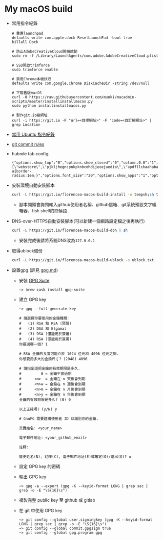 # My macOS build

-   常用指令紀錄

    ```fish
    # 重置launchpad
    defaults write com.apple.dock ResetLaunchPad -bool true
    killall Dock

    # 防止AdobeCreativeCloud開機啟動
    sudo rm -f /Library/LaunchAgents/com.adobe.AdobeCreativeCloud.plist

    # SSD開啟trimforce
    sudo trimforce enable

    # 禁用Chrome本機快取
    defaults write com.google.Chrome DiskCacheDir -string /dev/null

    # 下載舊版macOS
    curl -O https://raw.githubusercontent.com/munki/macadmin-scripts/master/installinstallmacos.py
    sudo python installinstallmacos.py

    # 製作git.io縮網址
    curl -i https://git.io -F "url=<目標網址>" -F "code=<自訂縮網址>" | grep Location
    ```

-   [常用 Ubuntu 指令紀錄](ubuntu-1804-cmd.md)

-   [git commit rules](git-commit-rules.md)

-   hubmle tab config

    ```text
    {"options.show_top":"0","options.show_closed":"0","column.0.0":"1","column.1.0":"apps","options.auto_close":"1","open.closed":"true","options.hide_options":"1","options.show_recent":"0","options.shadow_color":"transparent","options.highlight_font_color":"#000","options.show_root":"0","options.show_devices":"0","apps.order":"[\"webstore\",\"pjkljhegncpnkpknbcohdijeoejaedia\",\"apdfllckaahabafndbhieahigkjlhalf\",\"pnhechapfaindjhompbnflcldabbghjo\",\"blpcfgokakmgnkcojhhkbfbldkacnbeo\",\"aohghmighlieiainnegkcijnfilokake\",\"aapocclcgogkmnckokdopfmhonfmgoek\",\"felcaaldnbdncclmgdcncolpebgiejap\"]","options.show_weather":"0","options.highlight_color":"#f1f1f1","options.width":"0.656","options.background_color":"#fafafa","options.font_color":"#333","options.lock":"1","options.css":"#main a{border-radius:1em;}","options.font_size":"20","options.show_apps":"1","options.show_2":"0"}
    ```

-   安裝環境自動安裝腳本

    ```bash
    curl -L https://git.io/florencea-macos-build-install -o tempsh;sh tempsh
    ```

    -   腳本開頭會詢問輸入github使用者名稱、github信箱、git系統預設文字編輯器、fish shell的問候語

-   DNS-over-HTTPS自動安裝腳本(可以新建一個網路設定檔之後再執行)

    ```bash
    curl -L https://git.io/florencea-macos-build-doh | sh
    ```

    -   安裝完成後請將系統DNS改為`127.0.0.1`

-   取得ublock備份

    ```bash
    curl -L https://git.io/florencea-macos-build-ublock -o ublock.txt
    ```

-   設置gpg (詳見 [gpg.md](gpg.md))

    -   安裝 [GPG Suite](https://gpgtools.org/)

        ```fish
        ~> brew cask install gpg-suite
        ```

    -   建立 GPG key

        ```fish
        ~> gpg --full-generate-key

        # 請選擇你要使用的金鑰種類:
        #   (1) RSA 和 RSA (預設)
        #   (2) DSA 和 Elgamal
        #   (3) DSA (僅能用於簽署)
        #   (4) RSA (僅能用於簽署)
        你要選哪一個? 1

        # RSA 金鑰的長度可能介於 1024 位元和 4096 位元之間.
        你想要用多大的金鑰尺寸? (2048) 4096

        # 請指定這把金鑰的有效期限是多久.
        #         0 = 金鑰不會過期
        #      <n>  = 金鑰在 n 天後會到期
        #      <n>w = 金鑰在 n 週後會到期
        #      <n>m = 金鑰在 n 月後會到期
        #      <n>y = 金鑰在 n 年後會到期
        金鑰的有效期限是多久? (0) 0

        以上正確嗎? (y/N) y

        # GnuPG 需要建構使用者 ID 以識別你的金鑰.

        真實姓名: <your_name>

        電子郵件地址: <your_github_email>

        註釋:

        變更姓名(N), 註釋(C), 電子郵件地址(E)或確定(O)/退出(Q)? o
        ```

    -   設定 GPG key 的密碼

    -   輸出 GPG key

        ```fish
        ~> gpg -a --export (gpg -K --keyid-format LONG | grep sec | grep -o -E "\S{16}\s")
        ```

    -   複製完整 public key 至 github 或 gitlab

    -   在 git 中使用 GPG key

        ```fish
        ~> git config --global user.signingkey (gpg -K --keyid-format LONG | grep sec | grep -o -E "\S{16}\s")
        ~> git config --global commit.gpgsign true
        ~> git config --global gpg.program gpg
        ```
